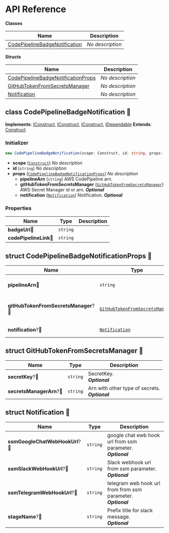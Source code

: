 # API Reference

**Classes**

Name|Description
----|-----------
[CodePipelineBadgeNotification](#cdk-codepipeline-badge-notification-codepipelinebadgenotification)|*No description*


**Structs**

Name|Description
----|-----------
[CodePipelineBadgeNotificationProps](#cdk-codepipeline-badge-notification-codepipelinebadgenotificationprops)|*No description*
[GitHubTokenFromSecretsManager](#cdk-codepipeline-badge-notification-githubtokenfromsecretsmanager)|*No description*
[Notification](#cdk-codepipeline-badge-notification-notification)|*No description*



## class CodePipelineBadgeNotification 🔹 <a id="cdk-codepipeline-badge-notification-codepipelinebadgenotification"></a>



__Implements__: [IConstruct](#constructs-iconstruct), [IConstruct](#aws-cdk-core-iconstruct), [IConstruct](#constructs-iconstruct), [IDependable](#aws-cdk-core-idependable)
__Extends__: [Construct](#aws-cdk-core-construct)

### Initializer




```ts
new CodePipelineBadgeNotification(scope: Construct, id: string, props: CodePipelineBadgeNotificationProps)
```

* **scope** (<code>[Construct](#aws-cdk-core-construct)</code>)  *No description*
* **id** (<code>string</code>)  *No description*
* **props** (<code>[CodePipelineBadgeNotificationProps](#cdk-codepipeline-badge-notification-codepipelinebadgenotificationprops)</code>)  *No description*
  * **pipelineArn** (<code>string</code>)  AWS CodePipeline arn. 
  * **gitHubTokenFromSecretsManager** (<code>[GitHubTokenFromSecretsManager](#cdk-codepipeline-badge-notification-githubtokenfromsecretsmanager)</code>)  AWS Secret Manager id or arn. __*Optional*__
  * **notification** (<code>[Notification](#cdk-codepipeline-badge-notification-notification)</code>)  Notification. __*Optional*__



### Properties


Name | Type | Description 
-----|------|-------------
**badgeUrl**🔹 | <code>string</code> | <span></span>
**codePipelineLink**🔹 | <code>string</code> | <span></span>



## struct CodePipelineBadgeNotificationProps 🔹 <a id="cdk-codepipeline-badge-notification-codepipelinebadgenotificationprops"></a>






Name | Type | Description 
-----|------|-------------
**pipelineArn**🔹 | <code>string</code> | AWS CodePipeline arn.
**gitHubTokenFromSecretsManager**?🔹 | <code>[GitHubTokenFromSecretsManager](#cdk-codepipeline-badge-notification-githubtokenfromsecretsmanager)</code> | AWS Secret Manager id or arn.<br/>__*Optional*__
**notification**?🔹 | <code>[Notification](#cdk-codepipeline-badge-notification-notification)</code> | Notification.<br/>__*Optional*__



## struct GitHubTokenFromSecretsManager 🔹 <a id="cdk-codepipeline-badge-notification-githubtokenfromsecretsmanager"></a>






Name | Type | Description 
-----|------|-------------
**secretKey**?🔹 | <code>string</code> | SecretKey.<br/>__*Optional*__
**secretsManagerArn**?🔹 | <code>string</code> | Arn with other type of secrets.<br/>__*Optional*__



## struct Notification 🔹 <a id="cdk-codepipeline-badge-notification-notification"></a>






Name | Type | Description 
-----|------|-------------
**ssmGoogleChatWebHookUrl**?🔹 | <code>string</code> | google chat ewb hook url from ssm parameter.<br/>__*Optional*__
**ssmSlackWebHookUrl**?🔹 | <code>string</code> | Slack webhook url from ssm parameter.<br/>__*Optional*__
**ssmTelegramWebHookUrl**?🔹 | <code>string</code> | telegram web hook url from from ssm parameter.<br/>__*Optional*__
**stageName**?🔹 | <code>string</code> | Prefix title for slack message.<br/>__*Optional*__



